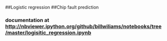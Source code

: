 ##Logistic regression 
##Chip fault prediction
### documentation at http://nbviewer.ipython.org/github/billwiliams/notebooks/tree/master/logisitic_regression.ipynb
